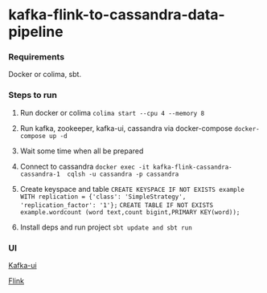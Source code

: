 # kafka-flink-to-cassandra-data-pipeline

### Requirements 
Docker or colima, sbt.

### Steps to run

1. Run docker or colima
``colima start --cpu 4 --memory 8 ``

2. Run kafka, zookeeper, kafka-ui, cassandra via docker-compose
`` docker-compose up -d ``

3. Wait some time when all be prepared

4. Connect to cassandra
`` docker exec -it kafka-flink-cassandra-cassandra-1  cqlsh -u cassandra -p cassandra ``

5. Create keyspace and table
`` CREATE KEYSPACE IF NOT EXISTS example WITH replication = {'class': 'SimpleStrategy', 'replication_factor': '1'}; ``
`` CREATE TABLE IF NOT EXISTS example.wordcount (word text,count bigint,PRIMARY KEY(word)); ``

6. Install deps and run project
`` sbt update and sbt run ``

### UI
[Kafka-ui](http://localhost:8080/)

[Flink](http://localhost:8081/)
